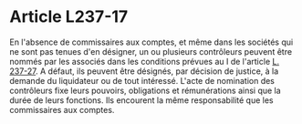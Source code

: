 # Article L237-17

En l'absence de commissaires aux comptes, et même dans les sociétés qui ne sont pas tenues d'en désigner, un ou plusieurs contrôleurs peuvent être nommés par les associés dans les conditions prévues au I de l'article <a href='/affichCodeArticle.do?cidTexte=LEGITEXT000005634379&idArticle=LEGIARTI000006230151&dateTexte=&categorieLien=cid' title='Code de commerce - art. L237-27 (V)'>L. 237-27</a>. A défaut, ils peuvent être désignés, par décision de justice, à la demande du liquidateur ou de tout intéressé. L'acte de nomination des contrôleurs fixe leurs pouvoirs, obligations et rémunérations ainsi que la durée de leurs fonctions. Ils encourent la même responsabilité que les commissaires aux comptes.